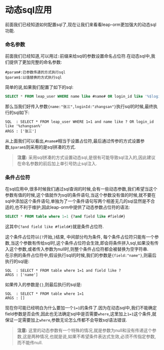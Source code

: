 # 动态sql应用

前面我们已经知道如何配置sql了,现在让我们来看看leap-orm更加强大的动态sql功能.

### 命名参数
前面我们已经知道,可以用过`:`前缀来给sql的参数设置命名占位符.在动态sql中,我们提供了更加完整的命名参数:
```
#param#:已参数传递的方式执行sql
$param$:以值替换的方式执行sql
```
简单的说,如果我们配置了如下的sql:
```sql
SELECT * FROM leap_user WHERE name like #name# OR login_id like '%$loginId$%'
```
那么当我们好传入参数`{name:"张三",loginId:"zhangsan"}`执行sql的时候,最终执行的sql如下:
```
SQL  : SELECT * FROM leap_user WHERE 1=1 and name like ? OR login_id like '%zhangsan%'
ARGS : ['张三']
```
从上面我们可以看出,`#name#`相当于设置占位符,最后通过传参的方式设置参数,`$param$`则采用的是sql拼凑的方式.

> **注意:**
> 采用sql拼凑的方式设置动态sql,是很有可能导致sql注入的,因此建议在命名参数的前后加上单引号防止sql注入.

### 条件占位符
在sql应用中,很多时候我们通过sql查询的时候,会有一些动态参数,我们希望当这个参数有值的时候,这个值就作为sql的条件语句,当这个参数没有值的时候,就不要在sql中添加这个条件语句,单独为了一个条件语句写两个相差无几的sql显然是不合适的,也不利于维护,因此leap-orm中提供了动态参数占位符的语法:
```sql
SELECT * FROM table where 1=1 {?and field like #field#}
```
这其中`{?and field like #field#}`就是条件占位符.

这个条件占位符以`{?`开始,`}`结束, 中间部分均为条件, 每个条件占位符只能有一个参数,当这个参数有传给sql时,这个条件占位符会生效,即会将条件拼入sql,如果没有传入这个参数,或者传入参数为null时,则整个条件占位符都会被替换为空字符串.  
在示例的条件占位符中,假设执行sql的时候,我们的参数是`{field:"name"}`,则最后执行的sql是:
```
SQL  : SELECT * FROM table where 1=1 and field like ?
ARGS : ['name']
```
如果传入的参数是`{}`,则最后执行的sql是:
```
SQL  : SELECT * FROM table where 1=1
ARGS : []
```
现在你可能已经明白为什么要加一个`1=1`的条件了.因为在动态sql中,我们不能确定field参数是否会传,因此也无法确定sql中是否需要`where`,这里加上`1=1`这个条件,就保证一定需要加上`where`,参数无论怎么传都不会导致sql语法错误.

> **注意:**
> 这里的动态参数有一个特殊的情况,就是参数为null和没有传递这个参数,这是两种情况,也就是说,如果不希望条件表达式生效,必须不传指定参数,而不能传null.
